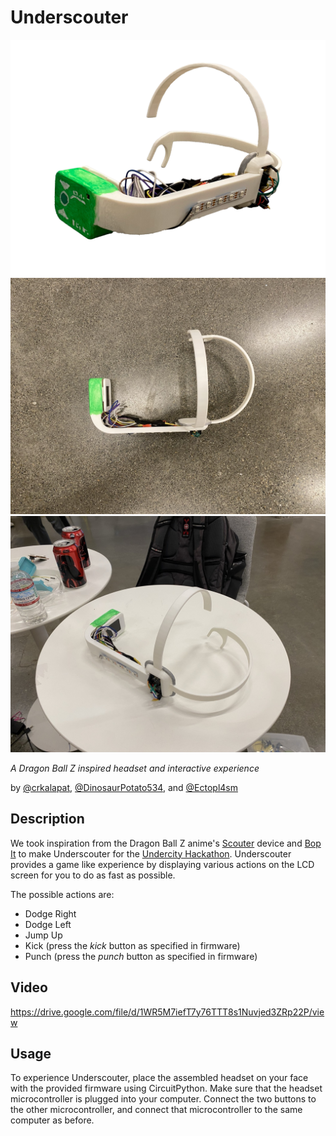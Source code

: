 # Underscouter

![Underscouter 3D view](assets/project.png)
![Underscouter Top view](assets/aerial.jpeg)
![Underscouter on table](assets/table.jpeg)

*A Dragon Ball Z inspired headset and interactive experience*

by [@crkalapat](https://github.com/crkalapat), [@DinosaurPotato534](https://github.com/DinosaurPotato534), and [@Ectopl4sm](https://github.com/Ectopl4sm)

## Description

We took inspiration from the Dragon Ball Z anime's [Scouter](https://dragonball.fandom.com/wiki/Scouter) device and [Bop It](https://en.wikipedia.org/wiki/Bop_It) to make Underscouter for the [Undercity Hackathon](https://highway.hackclub.com/getting-started/undercity). Underscouter provides a game like experience by displaying various actions on the LCD screen for you to do as fast as possible.

The possible actions are:

- Dodge Right
- Dodge Left
- Jump Up
- Kick (press the *kick* button as specified in firmware)
- Punch (press the *punch* button as specified in firmware)

## Video
https://drive.google.com/file/d/1WR5M7iefT7y76TTT8s1Nuvjed3ZRp22P/view

## Usage

To experience Underscouter, place the assembled headset on your face with the provided firmware using CircuitPython. Make sure that the headset microcontroller is plugged into your computer. Connect the two buttons to the other microcontroller, and connect that microcontroller to the same computer as before.

